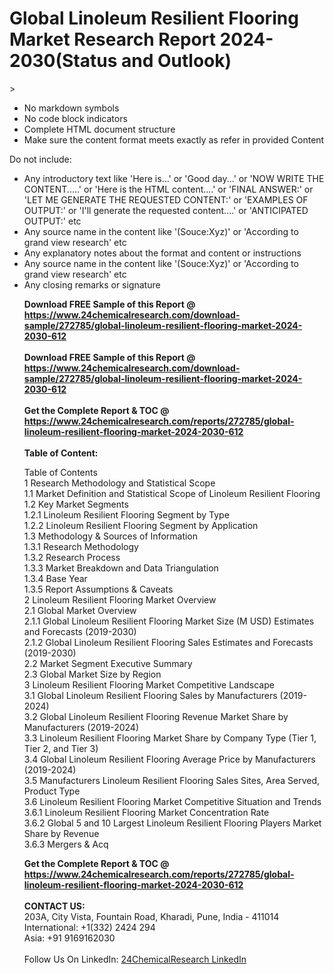 <h1>Global Linoleum Resilient Flooring Market Research Report 2024-2030(Status and Outlook)</h1><p>&gt;

- No markdown symbols
- No code block indicators
- Complete HTML document structure
- Make sure the content format meets exactly as refer in provided Content

Do not include:
- Any introductory text like 'Here is...' or 'Good day...' or 'NOW WRITE THE CONTENT.....' or 'Here is the HTML content....' or 'FINAL ANSWER:' or 'LET ME GENERATE THE REQUESTED CONTENT:' or 'EXAMPLES OF OUTPUT:' or 'I'll generate the requested content....' or 'ANTICIPATED OUTPUT:' etc
- Any source name in the content like '(Souce:Xyz)' or 'According to grand view research' etc
- Any explanatory notes about the format and content or instructions
- Any source name in the content like '(Souce:Xyz)' or 'According to grand view research' etc 
- Any closing remarks or signature</p><div><b>Download FREE Sample of this Report @ 
            <a href="https://www.24chemicalresearch.com/download-sample/272785/global-linoleum-resilient-flooring-market-2024-2030-612">
            https://www.24chemicalresearch.com/download-sample/272785/global-linoleum-resilient-flooring-market-2024-2030-612</a></b></div><br><div><b>Download FREE Sample of this Report @ 
            <a href="https://www.24chemicalresearch.com/download-sample/272785/global-linoleum-resilient-flooring-market-2024-2030-612">
            https://www.24chemicalresearch.com/download-sample/272785/global-linoleum-resilient-flooring-market-2024-2030-612</a></b></div><br><div><b>Get the Complete Report & TOC @ 
            <a href="https://www.24chemicalresearch.com/reports/272785/global-linoleum-resilient-flooring-market-2024-2030-612">
            https://www.24chemicalresearch.com/reports/272785/global-linoleum-resilient-flooring-market-2024-2030-612</a></b></div><br>
            <b>Table of Content:</b><p>Table of Contents<br />
1 Research Methodology and Statistical Scope<br />
1.1 Market Definition and Statistical Scope of Linoleum Resilient Flooring<br />
1.2 Key Market Segments<br />
1.2.1 Linoleum Resilient Flooring Segment by Type<br />
1.2.2 Linoleum Resilient Flooring Segment by Application<br />
1.3 Methodology & Sources of Information<br />
1.3.1 Research Methodology<br />
1.3.2 Research Process<br />
1.3.3 Market Breakdown and Data Triangulation<br />
1.3.4 Base Year<br />
1.3.5 Report Assumptions & Caveats<br />
2 Linoleum Resilient Flooring Market Overview<br />
2.1 Global Market Overview<br />
2.1.1 Global Linoleum Resilient Flooring Market Size (M USD) Estimates and Forecasts (2019-2030)<br />
2.1.2 Global Linoleum Resilient Flooring Sales Estimates and Forecasts (2019-2030)<br />
2.2 Market Segment Executive Summary<br />
2.3 Global Market Size by Region<br />
3 Linoleum Resilient Flooring Market Competitive Landscape<br />
3.1 Global Linoleum Resilient Flooring Sales by Manufacturers (2019-2024)<br />
3.2 Global Linoleum Resilient Flooring Revenue Market Share by Manufacturers (2019-2024)<br />
3.3 Linoleum Resilient Flooring Market Share by Company Type (Tier 1, Tier 2, and Tier 3)<br />
3.4 Global Linoleum Resilient Flooring Average Price by Manufacturers (2019-2024)<br />
3.5 Manufacturers Linoleum Resilient Flooring Sales Sites, Area Served, Product Type<br />
3.6 Linoleum Resilient Flooring Market Competitive Situation and Trends<br />
3.6.1 Linoleum Resilient Flooring Market Concentration Rate<br />
3.6.2 Global 5 and 10 Largest Linoleum Resilient Flooring Players Market Share by Revenue<br />
3.6.3 Mergers & Acq</p><div><b>Get the Complete Report & TOC @ 
            <a href="https://www.24chemicalresearch.com/reports/272785/global-linoleum-resilient-flooring-market-2024-2030-612">
            https://www.24chemicalresearch.com/reports/272785/global-linoleum-resilient-flooring-market-2024-2030-612</a></b></div><br><b>CONTACT US:</b><br>
            203A, City Vista, Fountain Road, Kharadi, Pune, India - 411014<br>
            International: +1(332) 2424 294<br>
            Asia: +91 9169162030 <br><br>
            Follow Us On LinkedIn: <a href="https://www.linkedin.com/company/24chemicalresearch/">24ChemicalResearch LinkedIn</a>